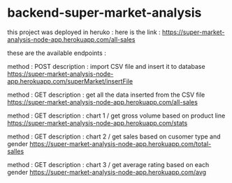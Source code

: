 # backend-super-market-analysis


this project was deployed in heruko :
here is the link :
https://super-market-analysis-node-app.herokuapp.com/all-sales

these are the available endpoints :

method : POST 
description : import CSV file and insert it to database 
https://super-market-analysis-node-app.herokuapp.com/superMarket/insertFile

method : GET
description : get all the data inserted from the CSV file
https://super-market-analysis-node-app.herokuapp.com/all-sales

method : GET
description : chart 1 / get gross volume based on product line
https://super-market-analysis-node-app.herokuapp.com/stats

method : GET
description : chart 2 / get sales based on cusomer type and gender
https://super-market-analysis-node-app.herokuapp.com/total-salles

method : GET
description : chart 3 / get average rating based on each gender
https://super-market-analysis-node-app.herokuapp.com/avg
